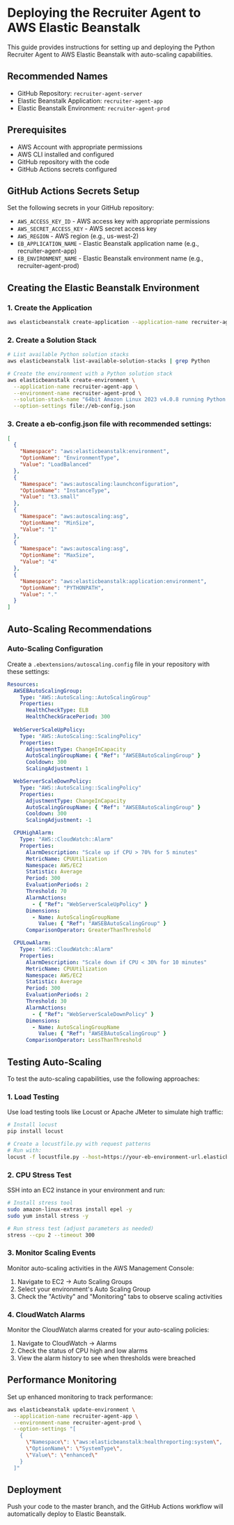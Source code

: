 # Deploying the Recruiter Agent to AWS Elastic Beanstalk

This guide provides instructions for setting up and deploying the Python Recruiter Agent to AWS Elastic Beanstalk with auto-scaling capabilities.

## Recommended Names
- GitHub Repository: `recruiter-agent-server`
- Elastic Beanstalk Application: `recruiter-agent-app`
- Elastic Beanstalk Environment: `recruiter-agent-prod`

## Prerequisites
- AWS Account with appropriate permissions
- AWS CLI installed and configured
- GitHub repository with the code
- GitHub Actions secrets configured

## GitHub Actions Secrets Setup
Set the following secrets in your GitHub repository:

- `AWS_ACCESS_KEY_ID` - AWS access key with appropriate permissions
- `AWS_SECRET_ACCESS_KEY` - AWS secret access key
- `AWS_REGION` - AWS region (e.g., us-west-2)
- `EB_APPLICATION_NAME` - Elastic Beanstalk application name (e.g., recruiter-agent-app)
- `EB_ENVIRONMENT_NAME` - Elastic Beanstalk environment name (e.g., recruiter-agent-prod)

## Creating the Elastic Beanstalk Environment

### 1. Create the Application
```bash
aws elasticbeanstalk create-application --application-name recruiter-agent-app --description "Recruiter Agent Python Server"
```

### 2. Create a Solution Stack
```bash
# List available Python solution stacks
aws elasticbeanstalk list-available-solution-stacks | grep Python

# Create the environment with a Python solution stack
aws elasticbeanstalk create-environment \
  --application-name recruiter-agent-app \
  --environment-name recruiter-agent-prod \
  --solution-stack-name "64bit Amazon Linux 2023 v4.0.8 running Python 3.11" \
  --option-settings file://eb-config.json
```

### 3. Create a eb-config.json file with recommended settings:
```json
[
  {
    "Namespace": "aws:elasticbeanstalk:environment",
    "OptionName": "EnvironmentType",
    "Value": "LoadBalanced"
  },
  {
    "Namespace": "aws:autoscaling:launchconfiguration",
    "OptionName": "InstanceType",
    "Value": "t3.small"
  },
  {
    "Namespace": "aws:autoscaling:asg",
    "OptionName": "MinSize",
    "Value": "1"
  },
  {
    "Namespace": "aws:autoscaling:asg",
    "OptionName": "MaxSize",
    "Value": "4"
  },
  {
    "Namespace": "aws:elasticbeanstalk:application:environment",
    "OptionName": "PYTHONPATH",
    "Value": "."
  }
]
```

## Auto-Scaling Recommendations

### Auto-Scaling Configuration
Create a `.ebextensions/autoscaling.config` file in your repository with these settings:

```yaml
Resources:
  AWSEBAutoScalingGroup:
    Type: "AWS::AutoScaling::AutoScalingGroup"
    Properties:
      HealthCheckType: ELB
      HealthCheckGracePeriod: 300
  
  WebServerScaleUpPolicy:
    Type: "AWS::AutoScaling::ScalingPolicy"
    Properties:
      AdjustmentType: ChangeInCapacity
      AutoScalingGroupName: { "Ref": "AWSEBAutoScalingGroup" }
      Cooldown: 300
      ScalingAdjustment: 1

  WebServerScaleDownPolicy:
    Type: "AWS::AutoScaling::ScalingPolicy"
    Properties:
      AdjustmentType: ChangeInCapacity
      AutoScalingGroupName: { "Ref": "AWSEBAutoScalingGroup" }
      Cooldown: 300
      ScalingAdjustment: -1

  CPUHighAlarm:
    Type: "AWS::CloudWatch::Alarm"
    Properties:
      AlarmDescription: "Scale up if CPU > 70% for 5 minutes"
      MetricName: CPUUtilization
      Namespace: AWS/EC2
      Statistic: Average
      Period: 300
      EvaluationPeriods: 2
      Threshold: 70
      AlarmActions:
        - { "Ref": "WebServerScaleUpPolicy" }
      Dimensions:
        - Name: AutoScalingGroupName
          Value: { "Ref": "AWSEBAutoScalingGroup" }
      ComparisonOperator: GreaterThanThreshold

  CPULowAlarm:
    Type: "AWS::CloudWatch::Alarm"
    Properties:
      AlarmDescription: "Scale down if CPU < 30% for 10 minutes"
      MetricName: CPUUtilization
      Namespace: AWS/EC2
      Statistic: Average
      Period: 300
      EvaluationPeriods: 2
      Threshold: 30
      AlarmActions:
        - { "Ref": "WebServerScaleDownPolicy" }
      Dimensions:
        - Name: AutoScalingGroupName
          Value: { "Ref": "AWSEBAutoScalingGroup" }
      ComparisonOperator: LessThanThreshold
```

## Testing Auto-Scaling

To test the auto-scaling capabilities, use the following approaches:

### 1. Load Testing
Use load testing tools like Locust or Apache JMeter to simulate high traffic:

```bash
# Install locust
pip install locust

# Create a locustfile.py with request patterns
# Run with:
locust -f locustfile.py --host=https://your-eb-environment-url.elasticbeanstalk.com
```

### 2. CPU Stress Test
SSH into an EC2 instance in your environment and run:

```bash
# Install stress tool
sudo amazon-linux-extras install epel -y
sudo yum install stress -y

# Run stress test (adjust parameters as needed)
stress --cpu 2 --timeout 300
```

### 3. Monitor Scaling Events
Monitor auto-scaling activities in the AWS Management Console:

1. Navigate to EC2 → Auto Scaling Groups
2. Select your environment's Auto Scaling Group
3. Check the "Activity" and "Monitoring" tabs to observe scaling activities

### 4. CloudWatch Alarms
Monitor the CloudWatch alarms created for your auto-scaling policies:

1. Navigate to CloudWatch → Alarms
2. Check the status of CPU high and low alarms
3. View the alarm history to see when thresholds were breached

## Performance Monitoring

Set up enhanced monitoring to track performance:

```bash
aws elasticbeanstalk update-environment \
  --application-name recruiter-agent-app \
  --environment-name recruiter-agent-prod \
  --option-settings "[
    {
      \"Namespace\": \"aws:elasticbeanstalk:healthreporting:system\",
      \"OptionName\": \"SystemType\",
      \"Value\": \"enhanced\"
    }
  ]"
```

## Deployment
Push your code to the master branch, and the GitHub Actions workflow will automatically deploy to Elastic Beanstalk.